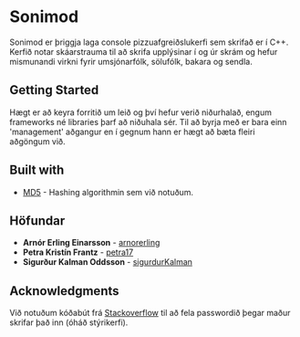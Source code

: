 # Sonimod

Sonimod er þriggja laga console pizzuafgreiðslukerfi sem skrifað er í C++. Kerfið notar skáarstrauma til að skrifa upplýsinar í og úr skrám og hefur mismunandi virkni fyrir umsjónarfólk, sölufólk, bakara og sendla.

## Getting Started

Hægt er að keyra forritið um leið og því hefur verið niðurhalað, engum frameworks né libraries þarf að niðuhala sér. Til að byrja með er bara einn 'management' aðgangur en í gegnum hann er hægt að bæta fleiri aðgöngum við.

## Built with

* [MD5](https://bobobobo.wordpress.com/2010/10/17/md5-c-implementation/) - Hashing algorithmin sem við notuðum.

## Höfundar

* **Arnór Erling Einarsson** - [arnorerling](https://github.com/arnorerling)
* **Petra Kristín Frantz** - [petra17](https://github.com/petra17)
* **Sigurður Kalman Oddsson** - [sigurdurKalman](https://github.com/sigurdurKalman)

## Acknowledgments

Við notuðum kóðabút frá [Stackoverflow](https://stackoverflow.com/questions/1413445/reading-a-password-from-stdcin) til að fela passwordið þegar maður skrifar það inn (óháð stýrikerfi).
